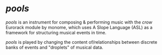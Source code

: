 # *pools*
*pools* is an instrument for composing & performing music with the *crow* Eurorack module by monome, which uses A Slope Language (ASL) as a framework for structuring musical events in time.

*pools* is played by changing the content of/relationships between discrete banks of events and "droplets" of musical data.
